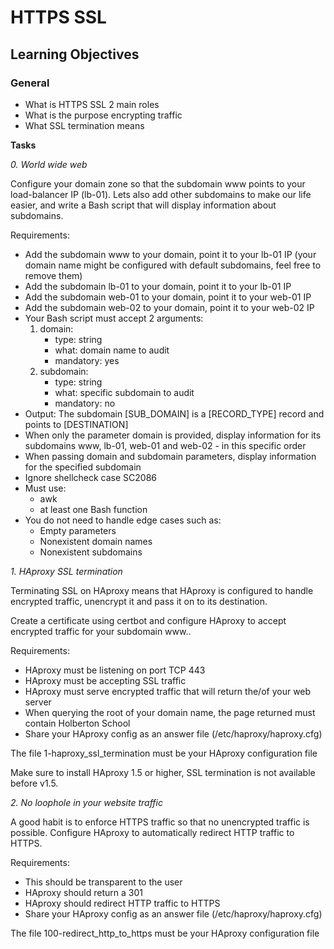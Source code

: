 # HTTPS SSL

## Learning Objectives

### General

- What is HTTPS SSL 2 main roles
- What is the purpose encrypting traffic
- What SSL termination means

**Tasks**

*0. World wide web*

Configure your domain zone so that the subdomain www points to your load-balancer IP (lb-01). Lets also add other subdomains to make our life easier, and write a Bash script that will display information about subdomains.

Requirements:

- Add the subdomain www to your domain, point it to your lb-01 IP (your domain name might be configured with default subdomains, feel free to remove them)
- Add the subdomain lb-01 to your domain, point it to your lb-01 IP
- Add the subdomain web-01 to your domain, point it to your web-01 IP
- Add the subdomain web-02 to your domain, point it to your web-02 IP
- Your Bash script must accept 2 arguments:
   1. domain:
      - type: string
      - what: domain name to audit
      - mandatory: yes
   2. subdomain:
      - type: string
      - what: specific subdomain to audit
      - mandatory: no
- Output: The subdomain [SUB_DOMAIN] is a [RECORD_TYPE] record and points to [DESTINATION]
- When only the parameter domain is provided, display information for its subdomains www, lb-01, web-01 and web-02 - in this specific order
- When passing domain and subdomain parameters, display information for the specified subdomain
- Ignore shellcheck case SC2086
- Must use:
    - awk
    - at least one Bash function
- You do not need to handle edge cases such as:
    - Empty parameters
    - Nonexistent domain names
    - Nonexistent subdomains


*1. HAproxy SSL termination*

Terminating SSL on HAproxy means that HAproxy is configured to handle encrypted traffic, unencrypt it and pass it on to its destination.

Create a certificate using certbot and configure HAproxy to accept encrypted traffic for your subdomain www..

Requirements:

   - HAproxy must be listening on port TCP 443
   - HAproxy must be accepting SSL traffic
   - HAproxy must serve encrypted traffic that will return the/of your web server
   - When querying the root of your domain name, the page returned must contain Holberton School
   - Share your HAproxy config as an answer file (/etc/haproxy/haproxy.cfg)

The file 1-haproxy_ssl_termination must be your HAproxy configuration file

Make sure to install HAproxy 1.5 or higher, SSL termination is not available before v1.5.


*2. No loophole in your website traffic*

A good habit is to enforce HTTPS traffic so that no unencrypted traffic is possible. Configure HAproxy to automatically redirect HTTP traffic to HTTPS.

Requirements:

   - This should be transparent to the user
   - HAproxy should return a 301
   - HAproxy should redirect HTTP traffic to HTTPS
   - Share your HAproxy config as an answer file (/etc/haproxy/haproxy.cfg)

The file 100-redirect_http_to_https must be your HAproxy configuration file

